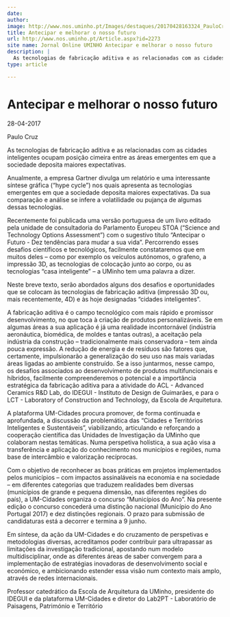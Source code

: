 ```yaml
---
date: 
author: 
image: http://www.nos.uminho.pt/Images/destaques/20170428163324_PauloCruz.jpg
title: Antecipar e melhorar o nosso futuro
url: http://www.nos.uminho.pt/Article.aspx?id=2273
site name: Jornal Online UMINHO Antecipar e melhorar o nosso futuro
description: |
  As tecnologias de fabricação aditiva e as relacionadas com as cidades inteligentes ocupam posição cimeira entre as áreas emergentes em que a sociedade deposita maiores expectativas.
type: article

---
```

# Antecipar e melhorar o nosso futuro


28-04-2017

Paulo Cruz

As tecnologias de fabricação aditiva e as relacionadas com as cidades inteligentes ocupam posição cimeira entre as áreas emergentes em que a sociedade deposita maiores expectativas.

Anualmente, a empresa Gartner divulga um relatório e uma interessante síntese gráfica (“hype cycle”) nos quais apresenta as tecnologias emergentes em que a sociedade deposita maiores expectativas. Da sua comparação e análise se infere a volatilidade ou pujança de algumas dessas tecnologias.

Recentemente foi publicada uma versão portuguesa de um livro editado pela unidade de consultadoria do Parlamento Europeu STOA (“Science and Technology Options Assessment”) com o sugestivo título “Antecipar o Futuro - Dez tendências para mudar a sua vida”. Percorrendo esses desafios científicos e tecnológicos, facilmente constataremos que em muitos deles – como por exemplo os veículos autónomos, o grafeno, a impressão 3D, as tecnologias de colocação junto ao corpo, ou as tecnologias “casa inteligente” – a UMinho tem uma palavra a dizer.

Neste breve texto, serão abordados alguns dos desafios e oportunidades que se colocam às tecnologias de fabricação aditiva (impressão 3D ou, mais recentemente, 4D) e às hoje designadas “cidades inteligentes”.



A fabricação aditiva é o campo tecnológico com mais rápido e promissor desenvolvimento, no que toca à criação de produtos personalizáveis. Se em algumas áreas a sua aplicação é já uma realidade incontornável (indústria aeronáutica, biomédica, de moldes e tantas outras), a aceitação pela indústria da construção – tradicionalmente mais conservadora – tem ainda pouca expressão. A redução de energia e de resíduos são fatores que, certamente, impulsionarão a generalização do seu uso nas mais variadas áreas ligadas ao ambiente construído. Se a isso juntarmos, nesse campo, os desafios associados ao desenvolvimento de produtos multifuncionais e híbridos, facilmente compreenderemos o potencial e a importância estratégica da fabricação aditiva para a atividade do ACL - Advanced Ceramics R&D Lab, do IDEGUI - Instituto de Design de Guimarães, e para o LCT - Laboratory of Construction and Technology, da Escola de Arquitetura.



A plataforma UM-Cidades procura promover, de forma continuada e aprofundada, a discussão da problemática das “Cidades e Territórios Inteligentes e Sustentáveis”, viabilizando, articulando e reforçando a cooperação científica das Unidades de Investigação da UMinho que colaboram nestas temáticas. Numa perspetiva holística, a sua ação visa a transferência e aplicação do conhecimento nos municípios e regiões, numa base de intercâmbio e valorização recíprocas. 

Com o objetivo de reconhecer as boas práticas em projetos implementados pelos municípios – com impactos assinaláveis na economia e na sociedade – em diferentes categorias que traduzem realidades bem diversas (municípios de grande e pequena dimensão, nas diferentes regiões do país), a UM-Cidades organiza o concurso “Municípios do Ano”. Na presente edição o concurso concederá uma distinção nacional (Município do Ano Portugal 2017) e dez distinções regionais. O prazo para submissão de candidaturas está a decorrer e termina a 9 junho. 


Em síntese, da ação da UM-Cidades e do cruzamento de perspetivas e metodologias diversas, acreditamos poder contribuir para ultrapassar as limitações da investigação tradicional, apostando num modelo multidisciplinar, onde as diferentes áreas de saber convergem para a implementação de estratégias inovadoras de desenvolvimento social e económico, e ambicionando estender essa visão num contexto mais amplo, através de redes internacionais. 



Professor catedrático da Escola de Arquitetura da UMinho, presidente do IDEGUI e da plataforma UM-Cidades e diretor do Lab2PT - Laboratório de Paisagens, Património e Território
